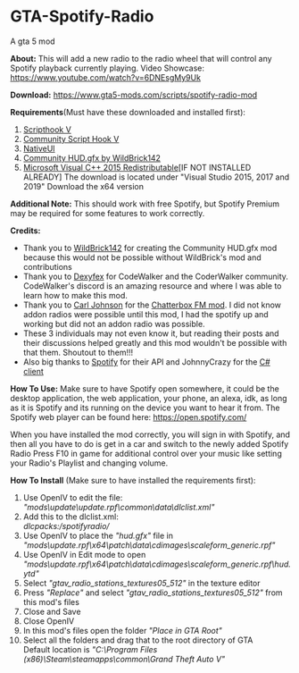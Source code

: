 # GTA-Spotify-Radio
A gta 5 mod

<b>About:</b>
This will add a new radio to the radio wheel that will control any Spotify playback currently playing.
Video Showcase: <a href="https://www.youtube.com/watch?v=6DNEsgMy9Uk">https://www.youtube.com/watch?v=6DNEsgMy9Uk</a>

<b>Download:</b>
<a href="https://www.gta5-mods.com/scripts/spotify-radio-mod">https://www.gta5-mods.com/scripts/spotify-radio-mod</a>

<b>Requirements</b>(Must have these downloaded and installed first):
<ol>
<li><a href ="https://www.gta5-mods.com/tools/script-hook-v">Scripthook V</a></li>
<li><a href="https://www.gta5-mods.com/tools/scripthookv-net">Community Script Hook V</a></li>	
<li><a href="https://gtaforums.com/topic/809284-net-nativeui/">NativeUI</a></li>
<li><a href="https://www.gta5-mods.com/tools/community-hud-gfx-for-add-on-radio-stations">Community HUD.gfx by WildBrick142</a></li>	
<li><a href="https://support.microsoft.com/en-us/help/2977003/the-latest-supported-visual-c-downloads">Microsoft Visual C++ 2015 Redistributable</a>[IF NOT INSTALLED ALREADY]
The download is located under "Visual Studio 2015, 2017 and 2019"
Download the x64 version</li>
</ol>

<b>Additional Note:</b>
	This should work with free Spotify, but Spotify Premium may be required for some features to work correctly.

<b>Credits:</b>
<ul>
	<li>Thank you to <a href="https://www.gta5-mods.com/users/WildBrick142">WildBrick142</a> for creating the Community HUD.gfx mod because this would not be possible without WildBrick's mod and contributions</li>
    <li>Thank you to <a href="https://www.gta5-mods.com/users/dexyfex">Dexyfex</a> for CodeWalker and the CoderWalker community. CodeWalker's discord is an amazing resource and where I was able to learn how to 
	make this mod.</li>
	<li>Thank you to <a href="https://www.gta5-mods.com/users/YHWHDios">Carl Johnson</a> for the <a href="https://www.gta5-mods.com/misc/chatterbox-fm-radio-station-add-on">Chatterbox FM mod</a>. I did not know addon radios were
	possible until this mod, I had the spotify up and working but did not an addon radio was possible.</li>
	<li>These 3 individuals may not even know it, but reading their posts and their discussions helped greatly and this mod wouldn't be possible with that them. Shoutout to them!!!</li>
    <li>Also big thanks to <a href="https://www.spotify.com/">Spotify</a> for their API and JohnnyCrazy for the <a href="https://johnnycrazy.github.io/SpotifyAPI-NET/">C# client</a></li>
</ul>


<b>How To Use:</b>
Make sure to have Spotify open somewhere, it could be the desktop application, the web application, your phone, an alexa, idk, as long
as it is Spotify and its running on the device you want to hear it from.
The Spotify web player can be found here: <a href="https://open.spotify.com/">https://open.spotify.com/</a>

When you have installed the mod correctly, you will sign in with Spotify, and then all you have to do is get in a car and switch to the newly added Spotify Radio
Press F10 in game for additional control over your music like setting your Radio's Playlist and changing volume.


<b>How To Install</b> (Make sure to have installed the requirements first):
<ol>
	<li>Use OpenIV to edit the file:  <i>"mods\update\update.rpf\common\data\dlclist.xml"</i></li>
	<li>Add this to the dlclist.xml:<br><i><item>dlcpacks:/spotifyradio/</item></i><br></li>
    <li>Use OpenIV to place the <i>"hud.gfx"</i> file in <i>"mods\update.rpf\x64\patch\data\cdimages\scaleform_generic.rpf"</i></li>
    <li>Use OpenIV in Edit mode to open <br><i>"mods\update.rpf\x64\patch\data\cdimages\scaleform_generic.rpf\hud.ytd"</i><br></li>
	<li>Select <i>"gtav_radio_stations_textures05_512"</i> in the texture editor</li>
	<li>Press <i>"Replace"</i> and select <i>"gtav_radio_stations_textures05_512"</i> from this mod's files</li>
	<li>Close and Save</li>
	<li>Close OpenIV</li>
	<li>In this mod's files open the folder <i>"Place in GTA Root"</i></li>
	<li>Select all the folders and drag that to the root directory of GTA<br>Default location is <i>"C:\Program Files (x86)\Steam\steamapps\common\Grand Theft Auto V"</i></li>
</ol>
